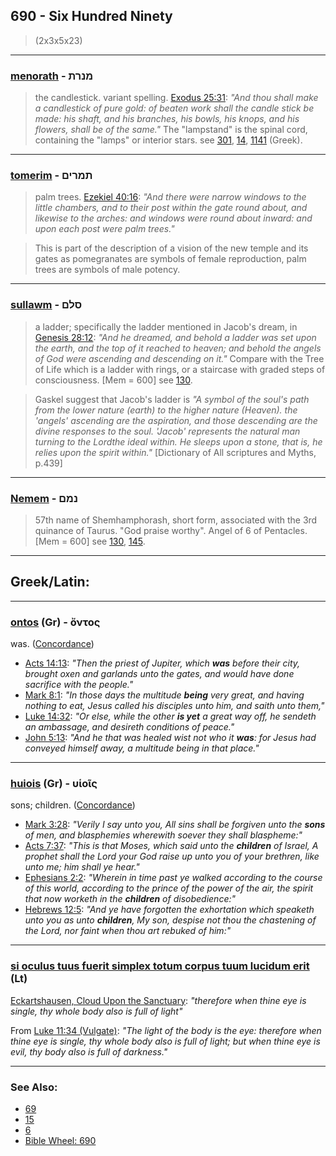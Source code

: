 ## 690 - Six Hundred Ninety
> (2x3x5x23)

---

### [menorath](/keys/MNRTh) - מנרת
> the candlestick. variant spelling. [Exodus 25:31](http://biblehub.com/exodus/25-31.htm): *"And thou shall make a candlestick of pure gold: of beaten work shall the candle stick be made: his shaft, and his branches, his bowls, his knops, and his flowers, shall be of the same."* The "lampstand" is the spinal cord, containing the "lamps" or interior stars. see [301](301), [14](14), [1141](1141) (Greek).

---

### [tomerim](/keys/ThMRIM) - תמרים
> palm trees. [Ezekiel 40:16](http://biblehub.com/ezekiel/40-16.htm): *"And there were narrow windows to the little chambers, and to their post within the gate round about, and likewise to the arches: and windows were round about inward: and upon each post were palm trees."*

> This is part of the description of a vision of the new temple and its gates as pomegranates are symbols of female reproduction, palm trees are symbols of male potency.

---

### [sullawm](/keys/SLM) - סלם
> a ladder; specifically the ladder mentioned in Jacob's dream, in [Genesis 28:12](http://biblehub.com/genesis/28-12.htm): *"And he dreamed, and behold a ladder was set upon the earth, and the top of it reached to heaven; and behold the angels of God were ascending and descending on it."* Compare with the Tree of Life which is a ladder with rings, or a staircase with graded steps of consciousness. [Mem = 600] see [130](130).

> Gaskel suggest that Jacob's ladder is *"A symbol of the soul's path from the lower nature (earth) to the higher nature (Heaven). the 'angels' ascending are the aspiration, and those descending are the divine responses to the soul. 'Jacob' represents the natural man turning to the Lordthe ideal within. He sleeps upon a stone, that is, he relies upon the spirit within."* [Dictionary of All scriptures and Myths, p.439]

---

### [Nemem](/keys/NMM) - נמם
> 57th name of Shemhamphorash, short form, associated with the 3rd quinance of Taurus. "God praise worthy". Angel of 6 of Pentacles. [Mem = 600] see [130](130), [145](145).

---

## Greek/Latin:

---

### [ontos](/greek?word=ontos) (Gr) - ὄντος
was. ([Concordance](https://biblehub.com/greek/ontos_1510.htm))

- [Acts 14:13](https://biblehub.com/text/acts/14-13.htm): *"Then the priest of Jupiter, which **was** before their city, brought oxen and garlands unto the gates, and would have done sacrifice with the people."*
- [Mark 8:1](https://biblehub.com/text/mark/8-1.htm): *"In those days the multitude **being** very great, and having nothing to eat, Jesus called his disciples unto him, and saith unto them,"*
- [Luke 14:32](https://biblehub.com/text/luke/14-32.htm): *"Or else, while the other **is yet** a great way off, he sendeth an ambassage, and desireth conditions of peace."*
- [John 5:13](https://biblehub.com/text/john/5-13.htm): *"And he that was healed wist not who it **was**: for Jesus had conveyed himself away, a multitude being in that place."*

---

### [huiois](/greek?word=uiois) (Gr) - υἱοῖς
sons; children. ([Concordance](https://biblehub.com/greek/huiois_5207.htm))

- [Mark 3:28](https://biblehub.com/text/mark/3-28.htm): *"Verily I say unto you, All sins shall be forgiven unto the **sons** of men, and blasphemies wherewith soever they shall blaspheme:"*
- [Acts 7:37](https://biblehub.com/text/acts/7-37.htm): *"This is that Moses, which said unto the **children** of Israel, A prophet shall the Lord your God raise up unto you of your brethren, like unto me; him shall ye hear."*
- [Ephesians 2:2](https://biblehub.com/text/ephesians/2-2.htm): *"Wherein in time past ye walked according to the course of this world, according to the prince of the power of the air, the spirit that now worketh in the **children** of disobedience:"*
- [Hebrews 12:5](https://biblehub.com/text/hebrews/12-5.htm): *"And ye have forgotten the exhortation which speaketh unto you as unto **children**, My son, despise not thou the chastening of the Lord, nor faint when thou art rebuked of him:"*

---

### [si oculus tuus fuerit simplex totum corpus tuum lucidum erit](/latin?word=si+oculus+tuus+fuerit+simplex+totum+corpus+tuum+lucidum+erit) (Lt)
[Eckartshausen, Cloud Upon the Sanctuary](https://archive.org/details/clouduponsanctua00ecka/page/n45?admin=1): *"therefore when thine eye is single, thy whole body also is full of light"*

From [Luke 11:34 (Vulgate)](https://www.biblegateway.com/passage/?search=Luke+11%3A34&version=AKJV;VULGATE): *"The light of the body is the eye: therefore when thine eye is single, thy whole body also is full of light; but when thine eye is evil, thy body also is full of darkness."*

---

### See Also:

- [69](69)
- [15](15)
- [6](6)
- [Bible Wheel: 690](https://www.biblewheel.com//GR/GR_Database.php?SearchBy_Gematria=690)
